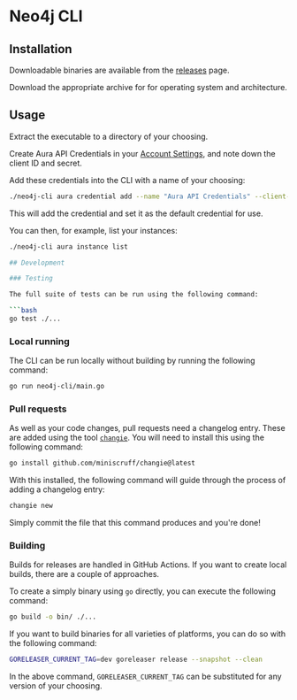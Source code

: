 # Neo4j CLI

## Installation

Downloadable binaries are available from the [releases](https://github.com/neo4j/cli/releases/latest) page.

Download the appropriate archive for for operating system and architecture.

## Usage

Extract the executable to a directory of your choosing.

Create Aura API Credentials in your [Account Settings](https://console.neo4j.io/#account), and note down the client ID and secret.

Add these credentials into the CLI with a name of your choosing:

```bash
./neo4j-cli aura credential add --name "Aura API Credentials" --client-id <client-id> --client-secret <client-secret>
```

This will add the credential and set it as the default credential for use.

You can then, for example, list your instances:

```bash
./neo4j-cli aura instance list

## Development

### Testing

The full suite of tests can be run using the following command:

```bash
go test ./...
```

### Local running

The CLI can be run locally without building by running the following command:

```bash
go run neo4j-cli/main.go
```

### Pull requests

As well as your code changes, pull requests need a changelog entry. These are added using the tool [`changie`](https://changie.dev/). You will need to install this using the following command:

```bash
go install github.com/miniscruff/changie@latest
```

With this installed, the following command will guide through the process of adding a changelog entry:

```bash
changie new
```

Simply commit the file that this command produces and you're done!

### Building

Builds for releases are handled in GitHub Actions. If you want to create local builds, there are a couple of approaches.

To create a simply binary using `go` directly, you can execute the following command:

```bash
go build -o bin/ ./...
```

If you want to build binaries for all varieties of platforms, you can do so with the following command:

```bash
GORELEASER_CURRENT_TAG=dev goreleaser release --snapshot --clean
```

In the above command, `GORELEASER_CURRENT_TAG` can be substituted for any version of your choosing.
